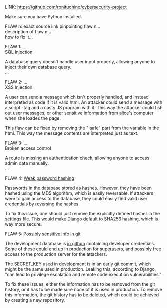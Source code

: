 LINK: https://github.com/ronituohino/cybersecurity-project

Make sure you have Python installed.

FLAW n: exact source link pinpointing flaw n...  
description of flaw n...  
how to fix it...

FLAW 1: ...  
SQL Injection

A database query doesn't handle user input properly, allowing anyone to inject
their own database query.  
...

FLAW 2: ...  
XSS Injection

A user can send a message which isn't properly handled, and instead interpreted
as code if it is valid html. An attacker could send a message with a script -tag
and a nasty JS program with it. This way the attacker could fish out user
messages, or other sensitive information from alice's computer when she loades
the page.

This flaw can be fixed by removing the "|safe" part from the variable in the
html. This way the message contents are interpreted just as text.

FLAW 3: ...  
Broken access control

A route is missing an authentication check, allowing anyone to access admin data
manually.  
...

FLAW 4:
[Weak password hashing](https://github.com/ronituohino/cybersecurity-project/blob/main/config/settings.py#L114)

Passwords in the database stored as hashes. However, they have been hashed using
the MD5 algorithm, which is easily reversable. If attackers were to gain access
to the database, they could easily find valid user credentials by reversing the
hashes.

To fix this issue, one should just remove the explicitly defined hasher in the
settings file. This would make Django default to SHA256 hashing, which is way
more secure.

FLAW 5:
[Possibly sensitive info in git](https://github.com/ronituohino/cybersecurity-project/blob/main/db.sqlite3)

The development database is
[in github](https://github.com/ronituohino/cybersecurity-project/blob/main/db.sqlite3)
containing developer credentials. Some of these could end up in production for
superusers, and possibly free access to the production server for the attackers.

The SECRET_KEY used in development is in an
[early git commit](https://github.com/ronituohino/cybersecurity-project/commit/898fba165ad779d2ba5ba9d3445314dea535c4bc),
which might be the same used in production. Leaking this, according to Django,
"can lead to privilege escalation and remote code execution vulnerabilities."

To fix these issues, either the information has to be removed from the git
history, or it has to be made sure none of it is used in production. To remove
this information, the git history has to be deleted, which could be achieved by
creating a new repository.

